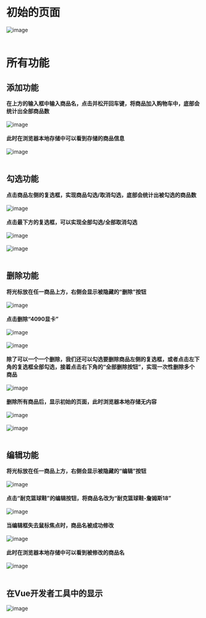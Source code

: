 # 初始的页面
![image](https://user-images.githubusercontent.com/106224527/235396025-a8b1528f-58a4-454c-a17c-829305f247d1.png)<br/><br/>
# 所有功能
## 添加功能
**在上方的输入框中输入商品名，点击并松开回车键，将商品加入购物车中，底部会统计出全部商品数**<br/><br/>
![image](https://user-images.githubusercontent.com/106224527/235396180-7cdf3115-a79c-4904-95fe-1147a69df668.png)<br/><br/>
**此时在浏览器本地存储中可以看到存储的商品信息**<br/><br/>
![image](https://user-images.githubusercontent.com/106224527/235396687-cf5b3841-9d0a-48d8-ac97-44451ea2314a.png)<br/><br/>
## 勾选功能
**点击商品左侧的复选框，实现商品勾选/取消勾选，底部会统计出被勾选的商品数**<br/><br/>
![image](https://user-images.githubusercontent.com/106224527/235359592-3d0c18c7-e424-489a-a7f7-3e1c232fe57e.png)<br/><br/>
**点击最下方的复选框，可以实现全部勾选/全部取消勾选**<br/><br/>
![image](https://user-images.githubusercontent.com/106224527/235359647-f85af1d2-788c-49b7-9103-37d2353a1479.png)<br/><br/>
![image](https://user-images.githubusercontent.com/106224527/235359656-c7d61396-2a19-4ad1-842b-b853c4ce99b7.png)<br/><br/>
## 删除功能
**将光标放在任一商品上方，右侧会显示被隐藏的“删除”按钮**<br/><br/>
![image](https://user-images.githubusercontent.com/106224527/235396308-823b4cc4-737f-4d74-b67d-3f9df3d1ab58.png)<br/><br/>
**点击删除“4090显卡”**<br/><br/>
![image](https://user-images.githubusercontent.com/106224527/235396331-2e441b7b-57a3-4a72-9e09-e659a3ff8720.png)<br/><br/>
![image](https://user-images.githubusercontent.com/106224527/235396340-d67af16f-21ea-46b1-b3eb-a03745415ab9.png)<br/><br/>
**除了可以一个一个删除，我们还可以勾选要删除商品左侧的复选框，或者点击左下角的复选框全部勾选，接着点击右下角的“全部删除按钮”，实现一次性删除多个商品**<br/><br/>
![image](https://user-images.githubusercontent.com/106224527/235396469-fc4a30a5-7e02-4c92-997a-4399d1d51035.png)<br/><br/>
**删除所有商品后，显示初始的页面，此时浏览器本地存储无内容**<br/><br/>
![image](https://user-images.githubusercontent.com/106224527/235396515-cc7963c6-fb3d-4069-8b45-869049884931.png)<br/><br/>
![image](https://user-images.githubusercontent.com/106224527/235396704-b67e788e-f2cd-4550-bf17-535f4d4d10c4.png)<br/><br/>
## 编辑功能
**将光标放在任一商品上方，右侧会显示被隐藏的“编辑”按钮**<br/><br/>
![image](https://user-images.githubusercontent.com/106224527/235397169-43d290b9-00b9-48fb-83e8-7bc63fab9cca.png)<br/><br/>
**点击“耐克篮球鞋”的编辑按钮，将商品名改为“耐克篮球鞋-詹姆斯18”**<br/><br/>
![image](https://user-images.githubusercontent.com/106224527/235397509-309e6d99-a0d2-49e3-971c-eac0fa219c91.png)<br/><br/>
**当编辑框失去鼠标焦点时，商品名被成功修改**<br/><br/>
![image](https://user-images.githubusercontent.com/106224527/235397581-dad96e9c-1d7b-4c70-8c2e-b571ad07b33f.png)<br/><br/>
**此时在浏览器本地存储中可以看到被修改的商品名**<br/><br/>
![image](https://user-images.githubusercontent.com/106224527/235398145-409519ea-e85a-4569-9bd8-0427f1823269.png)<br/><br/>
## 在Vue开发者工具中的显示
![image](https://user-images.githubusercontent.com/106224527/235398995-205d912a-9cb0-47ba-8149-bb06e7bfd739.png)<br/><br/>



